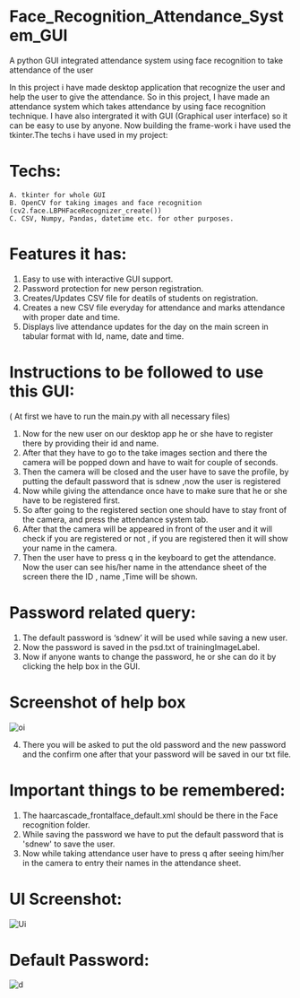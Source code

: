 # Face_Recognition_Attendance_System_GUI
A python GUI integrated attendance system using face recognition to take attendance of the user

In this project i have made desktop application that recognize the user and help the user to give the attendance.
So in this project, I have made an attendance system which takes attendance by using face recognition technique. I have also intergrated it with GUI (Graphical user interface) so it can be easy to use by anyone. Now building the frame-work i have used the tkinter.The techs i have used in my project:

# Techs:

    A. tkinter for whole GUI
    B. OpenCV for taking images and face recognition (cv2.face.LBPHFaceRecognizer_create())
    C. CSV, Numpy, Pandas, datetime etc. for other purposes.

# Features it has:

   1. Easy to use with interactive GUI support.
   2. Password protection for new person registration.
   3. Creates/Updates CSV file for deatils of students on registration.
   4. Creates a new CSV file everyday for attendance and marks attendance with proper date and time.
   5. Displays live attendance updates for the day on the main screen in tabular format with Id, name, date and time.

# Instructions to be followed to use this GUI:
( At first we have to run the main.py with all necessary files)

1. Now for the new user on our desktop app he or she have to register there by providing their id and name.
2. After that they have to go to the take images section and there the camera will be popped down and have to wait for couple of seconds. 
3. Then the camera will be closed and the user have to save the profile, by putting the default password that is sdnew ,now the user is registered
4. Now while giving the attendance once have to make sure that he or she have to be registered first.
5. So after going to the registered section one should have to stay front of the camera, and press the attendance system tab.
6. After that the camera will be appeared in front of the user and it will check if you are registered or not , if you are registered then it will show your name in  the camera.
7. Then the user have to press q in the keyboard to get the attendance. Now the user can see his/her name in the attendance sheet of the screen there the ID , name ,Time will be shown.

# Password related query:

1. The default password is ‘sdnew’ it will be used while saving a new user.
2. Now the password is saved in the psd.txt of trainingImageLabel.
3. Now if anyone wants to change the password, he or she can do it by clicking the help box in the GUI.
  # Screenshot of help box
  ![oi](https://user-images.githubusercontent.com/98347730/170689855-163f85eb-f90a-49d2-be62-c9b60cc1a641.png)

4. There you will be asked to put the old password and the new password and the confirm one after that your password will be saved in our txt file.

# Important things to be remembered:

1. The haarcascade_frontalface_default.xml should be there in the Face recognition folder.
2. While saving the password we have to put the default password that is 'sdnew' to save the user.
3. Now while taking attendance user have to press q after seeing him/her in the camera to entry their names in the attendance sheet.

# UI Screenshot:

![Ui](https://user-images.githubusercontent.com/98347730/170689101-bf6bde05-9c6e-4078-ba0a-3e9871c8ad9e.png)

# Default Password:
![d](https://user-images.githubusercontent.com/98347730/170689644-509a837a-1395-4718-9fe1-56df495ee621.png)









